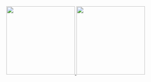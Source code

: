 <div>
<a href="https://github.com/seu-usuário-aqui">
<img height="180em" src="https://github-readme-stats.vercel.app/api/top-langs/?username=mahcassi&layout=compact&langs_count=7&theme=dracula"/>
<img height="180em" src="https://github-readme-stats.vercel.app/api?username=mahcassi&show_icons=true&theme=dracula&include_all_commits=true&count_private=true"/>
</div>
